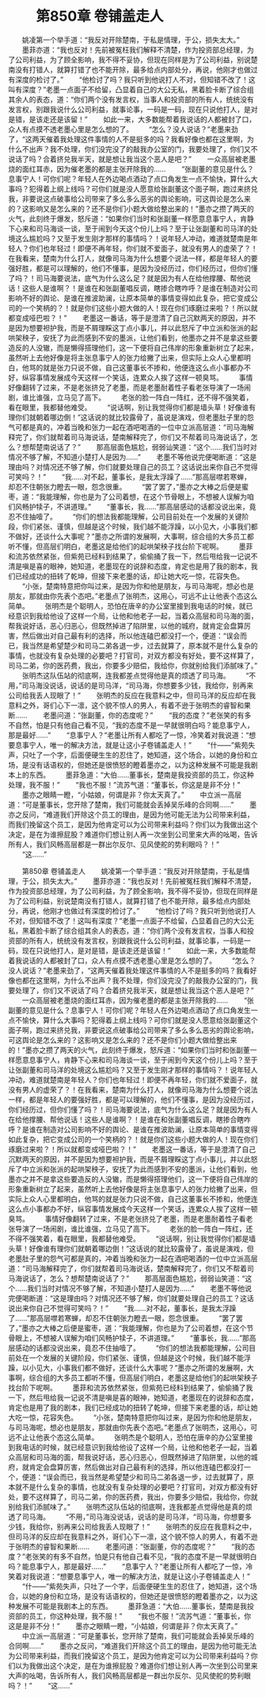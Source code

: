 # 　　第850章 卷铺盖走人
　　姚凌第一个举手道：“我反对开除楚南，于私是情理，于公，损失太大。”
　　墨菲亦道：“我也反对！先前被冤枉我们解释不清楚，作为投资部总经理，为了公司利益，为了顾全影响，我不得不妥协，但现在同样是为了公司利益，别说楚南没有打错人，就算打错了也不能开除，最多给点内部处分，再说，他刚才也做过有深度的检讨了。”
　　“他检讨了吗？我只听到他说打人不对，但知错不改了！这叫有深度？”老墨一点面子不给留，凸显着自己的大公无私，黑着脸卡断了综合组其余人的表态，道：“你们两个没有发言权，当事人和投资部的所有人，统统没有发言权，别跟我说什么公司利益，就事论事，一码是一码，现在只说他打人，是对是错，是该走还是该留！”
　　如此一来，大多数能帮着我说话的人都被封了口，众人有点摸不透老墨心里是怎么想的了。
　　“怎么？没人说话？”老墨来劲了，“这两天催着我处理这件事情的人不是挺多的吗？我看好像也都在这里啊，为什么不出声？我不处理，你们没完没了的敲我办公室的门，我要处理了，你们又不说话了吗？合着挤兑我半天，就是想让我当这个恶人是吧？”
　　一众高层被老墨烧的面红耳赤，因为催老墨的都是主张开除我的……
　　“张副董的意见是什么？息事宁人！可你们呢？年轻人在外边喝点酒动了点口角发生一点不愉快，算什么大事吗？犯得着上纲上线吗？可你们就是没人愿意给张副董这个面子啊，跑过来挤兑我，非要说这点破事给公司带来了多么多么恶劣的舆论影响，可这舆论是怎么来的？这影响又是怎么来的？还不是你们小题大做给整出来的！”墨亦之攒了两天的火气，此刻终于爆发，怒斥道：“如果你们当时和张副董一样愿意息事宁人，肯静下心来和司马海谈一谈，至于闹到今天这个份儿上吗？至于让张副董和司马洋的处境这么尴尬吗？又至于发生刚才那样的事情吗？！说年轻人冲动，难道就楚南是年轻人？你们也年轻过！即便不再年轻，你们就不爱面子，就没有男人的虚荣了？！在我看来，楚南为什么打人，就像司马海为什么想要个说法一样，都是年轻人的要强好胜，都是可以理解的，他们不懂事，是因为没经历过，你们经历过，但你们懂了吗？！司马海要说法，底气为什么这么足？就是因为有人在给他撑腰、帮他说话！这些人是谁啊？！是谁在和张副董唱反调，瞎掺合瞎咋呼？是谁在制造对公司影响不好的舆论、是谁在推波助澜，让原本简单的事情变得如此复杂，把它变成公司的一个笑柄的？！就是你们这些小题大做的人！现在你们琢磨过来啦？！所以就都变成哑巴啦？！”
　　老墨这一番话，等于是澄清了自己沉默两天的原因，并不是因为想要袒护我，而是不屑理睬这丁点小事儿，并以此怒斥了中立派和张派的起哄架秧子，安抚了为此而感到不安的墨派，让他们看到，他墨亦之并不是拿这些要造反的人没辙，而是懒得搭理他们，这一下便将自己伟岸的形象重新树立了起来，虽然听上去他好像是将主张息事宁人的张力给撇了出来，但实际上众人心里都明白，他骂的就是张力只说不做，自己这董事长不掺和，他便连这么点小事都办不好，纵容事情发展成今天这样一个笑话，连累众人挨了这样一顿臭骂。
　　事情好像翻转了过来，不是老张挤兑了老墨，而是老墨耐着性子看老张导演了一场闹剧，谁比谁强，立马见了高下。
　　老张的脸一阵白一阵红，还不得不强笑着，看在眼里，我都替他难受。
　　“说话啊，别让我觉得你们都是墙头草！好像谁有理你们就朝着哪边倒！”这话说的就比较露骨了，虽说是演戏，但老墨肚子里的怨气可都是真的，冲着当晚和张力一起在酒吧喝酒的一位中立派高层道：“司马海解释完了，你们就帮着司马海说话，楚南解释完了，你们又不帮着司马海说话了，怎么？想帮楚南说话了？”
　　那高层面色尴尬，弱弱讪笑道：“这个……我们当时对情况不够了解，不知道小楚打人是因为……”
　　老墨不等他说完便喝断道：“这是理由吗？对情况还不够了解，你们就要处理自己的员工？这话说出来你自己不觉得可笑吗？！”
　　“我……对不起，董事长，是我太浮躁了……”那高层噤若寒蝉，却忍不住朝张力瞪去一眼，怨念很重。
　　“罢了罢了，”墨亦之大棒之后便是蜜枣，道：“我能理解，你也是为了公司着想，在这个节骨眼上，不想被人误解为咱们风畅护犊子，不讲道理。”
　　“董事长，我……”那高层感动的话都没说出来，竟忍不住抽噎了。
　　“你们的想法我都能理解，公司目前处在一个发展的关键阶段，你们紧张、谨慎，但越是这个时候，我们越不能浮躁，以小见大，小事我们都不做好，还谈什么大事呢？”墨亦之所谓的发展啊，大事啊，综合组的大多员工都听不懂，但高层们明白，老墨这是给他们的起哄架秧子找台阶下呢啊。
　　墨菲和流苏依然紧张，但紫苑已经料到结果了，偷偷捅了我一下，然后甩给我一记说不清是嗔是喜的眼神，她知道，老墨现在的说辞和态度，肯定也是用了我的剧本，我们已经成功的扭转了乾坤，但接下来老墨的话，却让她大吃一惊，花容失色。
　　“小张，楚南特意把你叫过来，是因为你和他是朋友，与司马海呢，想必也是朋友，那就由你先表个态吧。”老墨点了张明杰，这用心，可远不止让他表个态这么简单。
　　张明杰是个聪明人，恐怕在唐辛的办公室里接到我电话的时候，就已经意识到我给他设了这样一个局，让他和他老子一起，当着众高层和司马海的面，帮我说好话，恶心归恶心，但既然掉进了陷阱里，以他的城府，就肯定会盘算厉害，然后做出对自己最有利的选择，所以他连磕巴都没打一个，便道：“误会而已，我当然是希望楚少和司马二弟各退一步，过去就算了，原本就不是什么复杂的事情，也就没有复杂处理的必要吧？打官司，对双方都没有好处，要不这样算了，司马二弟，你的医药费，我出，你要多少赔偿，我给你，你就别给我们添腻味了。”
　　张明杰这队伍站的彻底啊，连我都差点觉得他是真的烦透了司马海。
　　“不用，”司马海没说话，说话的是司马洋，“司马海，你想要多少钱，我给你，别再来公司给我丢人现眼了！”
　　张明杰的反应在我意料之中，但司马洋的反应却在我意料之外，哥们心下一凛，这个貌不惊人的男人，有着不逊于张明杰的睿智和果断……
　　老墨问道：“张副董，你的态度呢？”
　　“我的态度？”老张笑的有多不自然，怕是只有他自己看不见，“我的态度不是一早就很明白吗？能息事宁人，那是最好……”
　　“息事宁人？”老墨让所有人都吃了一惊，冷笑着对我说道：“想要息事宁人，唯一的解决方法，就是让这小子卷铺盖走人！”
　　“什——”紫苑失声，只吐了一个字，后面便硬生生的忍住了，她知道，这个场合，以她的身份和立场，是没有话语权的，但她还是很愤怒的瞪着墨亦之，以为这种发展不可能是我剧本上的东西。
　　墨菲急道：“大伯……董事长，楚南是我投资部的员工，你这种处理，我不服！”
　　“我也不服！”流苏气道：“董事长，你这是是非不分！”
　　墨亦之眼睛一瞪，“小姑娘，何谓是非？你太天真了。”
　　中立派一高层道：“可是董事长，您开除了楚南，我们可能就会丢掉吴乐峰的合同啊……”
　　墨亦之反问，“难道我们开除这个员工的理由，是因为他可能无法为公司带来利益，而我们挽留这个员工，是因为他肯定可以为公司带来利益吗？你们以为我做出这个决定，是在为谁擦屁股？难道你们想让别人再一次坐到公司里来大声的吆喝，告诉所有人，我们风畅高层都是一群出尔反尔、见风使舵的势利眼吗？！”
　　“这……”

　　第850章 卷铺盖走人
　　姚凌第一个举手道：“我反对开除楚南，于私是情理，于公，损失太大。”
　　墨菲亦道：“我也反对！先前被冤枉我们解释不清楚，作为投资部总经理，为了公司利益，为了顾全影响，我不得不妥协，但现在同样是为了公司利益，别说楚南没有打错人，就算打错了也不能开除，最多给点内部处分，再说，他刚才也做过有深度的检讨了。”
　　“他检讨了吗？我只听到他说打人不对，但知错不改了！这叫有深度？”老墨一点面子不给留，凸显着自己的大公无私，黑着脸卡断了综合组其余人的表态，道：“你们两个没有发言权，当事人和投资部的所有人，统统没有发言权，别跟我说什么公司利益，就事论事，一码是一码，现在只说他打人，是对是错，是该走还是该留！”
　　如此一来，大多数能帮着我说话的人都被封了口，众人有点摸不透老墨心里是怎么想的了。
　　“怎么？没人说话？”老墨来劲了，“这两天催着我处理这件事情的人不是挺多的吗？我看好像也都在这里啊，为什么不出声？我不处理，你们没完没了的敲我办公室的门，我要处理了，你们又不说话了吗？合着挤兑我半天，就是想让我当这个恶人是吧？”
　　一众高层被老墨烧的面红耳赤，因为催老墨的都是主张开除我的……
　　“张副董的意见是什么？息事宁人！可你们呢？年轻人在外边喝点酒动了点口角发生一点不愉快，算什么大事吗？犯得着上纲上线吗？可你们就是没人愿意给张副董这个面子啊，跑过来挤兑我，非要说这点破事给公司带来了多么多么恶劣的舆论影响，可这舆论是怎么来的？这影响又是怎么来的？还不是你们小题大做给整出来的！”墨亦之攒了两天的火气，此刻终于爆发，怒斥道：“如果你们当时和张副董一样愿意息事宁人，肯静下心来和司马海谈一谈，至于闹到今天这个份儿上吗？至于让张副董和司马洋的处境这么尴尬吗？又至于发生刚才那样的事情吗？！说年轻人冲动，难道就楚南是年轻人？你们也年轻过！即便不再年轻，你们就不爱面子，就没有男人的虚荣了？！在我看来，楚南为什么打人，就像司马海为什么想要个说法一样，都是年轻人的要强好胜，都是可以理解的，他们不懂事，是因为没经历过，你们经历过，但你们懂了吗？！司马海要说法，底气为什么这么足？就是因为有人在给他撑腰、帮他说话！这些人是谁啊？！是谁在和张副董唱反调，瞎掺合瞎咋呼？是谁在制造对公司影响不好的舆论、是谁在推波助澜，让原本简单的事情变得如此复杂，把它变成公司的一个笑柄的？！就是你们这些小题大做的人！现在你们琢磨过来啦？！所以就都变成哑巴啦？！”
　　老墨这一番话，等于是澄清了自己沉默两天的原因，并不是因为想要袒护我，而是不屑理睬这丁点小事儿，并以此怒斥了中立派和张派的起哄架秧子，安抚了为此而感到不安的墨派，让他们看到，他墨亦之并不是拿这些要造反的人没辙，而是懒得搭理他们，这一下便将自己伟岸的形象重新树立了起来，虽然听上去他好像是将主张息事宁人的张力给撇了出来，但实际上众人心里都明白，他骂的就是张力只说不做，自己这董事长不掺和，他便连这么点小事都办不好，纵容事情发展成今天这样一个笑话，连累众人挨了这样一顿臭骂。
　　事情好像翻转了过来，不是老张挤兑了老墨，而是老墨耐着性子看老张导演了一场闹剧，谁比谁强，立马见了高下。
　　老张的脸一阵白一阵红，还不得不强笑着，看在眼里，我都替他难受。
　　“说话啊，别让我觉得你们都是墙头草！好像谁有理你们就朝着哪边倒！”这话说的就比较露骨了，虽说是演戏，但老墨肚子里的怨气可都是真的，冲着当晚和张力一起在酒吧喝酒的一位中立派高层道：“司马海解释完了，你们就帮着司马海说话，楚南解释完了，你们又不帮着司马海说话了，怎么？想帮楚南说话了？”
　　那高层面色尴尬，弱弱讪笑道：“这个……我们当时对情况不够了解，不知道小楚打人是因为……”
　　老墨不等他说完便喝断道：“这是理由吗？对情况还不够了解，你们就要处理自己的员工？这话说出来你自己不觉得可笑吗？！”
　　“我……对不起，董事长，是我太浮躁了……”那高层噤若寒蝉，却忍不住朝张力瞪去一眼，怨念很重。
　　“罢了罢了，”墨亦之大棒之后便是蜜枣，道：“我能理解，你也是为了公司着想，在这个节骨眼上，不想被人误解为咱们风畅护犊子，不讲道理。”
　　“董事长，我……”那高层感动的话都没说出来，竟忍不住抽噎了。
　　“你们的想法我都能理解，公司目前处在一个发展的关键阶段，你们紧张、谨慎，但越是这个时候，我们越不能浮躁，以小见大，小事我们都不做好，还谈什么大事呢？”墨亦之所谓的发展啊，大事啊，综合组的大多员工都听不懂，但高层们明白，老墨这是给他们的起哄架秧子找台阶下呢啊。
　　墨菲和流苏依然紧张，但紫苑已经料到结果了，偷偷捅了我一下，然后甩给我一记说不清是嗔是喜的眼神，她知道，老墨现在的说辞和态度，肯定也是用了我的剧本，我们已经成功的扭转了乾坤，但接下来老墨的话，却让她大吃一惊，花容失色。
　　“小张，楚南特意把你叫过来，是因为你和他是朋友，与司马海呢，想必也是朋友，那就由你先表个态吧。”老墨点了张明杰，这用心，可远不止让他表个态这么简单。
　　张明杰是个聪明人，恐怕在唐辛的办公室里接到我电话的时候，就已经意识到我给他设了这样一个局，让他和他老子一起，当着众高层和司马海的面，帮我说好话，恶心归恶心，但既然掉进了陷阱里，以他的城府，就肯定会盘算厉害，然后做出对自己最有利的选择，所以他连磕巴都没打一个，便道：“误会而已，我当然是希望楚少和司马二弟各退一步，过去就算了，原本就不是什么复杂的事情，也就没有复杂处理的必要吧？打官司，对双方都没有好处，要不这样算了，司马二弟，你的医药费，我出，你要多少赔偿，我给你，你就别给我们添腻味了。”
　　张明杰这队伍站的彻底啊，连我都差点觉得他是真的烦透了司马海。
　　“不用，”司马海没说话，说话的是司马洋，“司马海，你想要多少钱，我给你，别再来公司给我丢人现眼了！”
　　张明杰的反应在我意料之中，但司马洋的反应却在我意料之外，哥们心下一凛，这个貌不惊人的男人，有着不逊于张明杰的睿智和果断……
　　老墨问道：“张副董，你的态度呢？”
　　“我的态度？”老张笑的有多不自然，怕是只有他自己看不见，“我的态度不是一早就很明白吗？能息事宁人，那是最好……”
　　“息事宁人？”老墨让所有人都吃了一惊，冷笑着对我说道：“想要息事宁人，唯一的解决方法，就是让这小子卷铺盖走人！”
　　“什——”紫苑失声，只吐了一个字，后面便硬生生的忍住了，她知道，这个场合，以她的身份和立场，是没有话语权的，但她还是很愤怒的瞪着墨亦之，以为这种发展不可能是我剧本上的东西。
　　墨菲急道：“大伯……董事长，楚南是我投资部的员工，你这种处理，我不服！”
　　“我也不服！”流苏气道：“董事长，你这是是非不分！”
　　墨亦之眼睛一瞪，“小姑娘，何谓是非？你太天真了。”
　　中立派一高层道：“可是董事长，您开除了楚南，我们可能就会丢掉吴乐峰的合同啊……”
　　墨亦之反问，“难道我们开除这个员工的理由，是因为他可能无法为公司带来利益，而我们挽留这个员工，是因为他肯定可以为公司带来利益吗？你们以为我做出这个决定，是在为谁擦屁股？难道你们想让别人再一次坐到公司里来大声的吆喝，告诉所有人，我们风畅高层都是一群出尔反尔、见风使舵的势利眼吗？！”
　　“这……”
